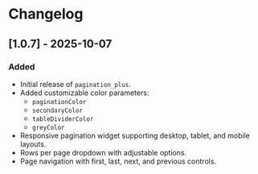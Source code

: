 # Changelog

## [1.0.7] - 2025-10-07

### Added

- Initial release of `pagination_plus`.
- Added customizable color parameters:
  - `paginationColor`
  - `secondaryColor`
  - `tableDividerColor`
  - `greyColor`
- Responsive pagination widget supporting desktop, tablet, and mobile layouts.
- Rows per page dropdown with adjustable options.
- Page navigation with first, last, next, and previous controls.
